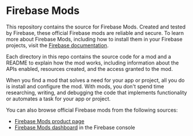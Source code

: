 # Firebase Mods

This repository contains the source for Firebase Mods. Created and tested by Firebase, these official Firebase mods are reliable and secure. To learn more about Firebase Mods, including how to install them in your Firebase projects, visit the [Firebase documentation](https://firebase.google.com/docs/mods).

Each directory in this repo contains the source code for a mod and a README to explain how the mod works, including information about the APIs enabled, resources created, and the access granted to the mod.

When you find a mod that solves a need for your app or project, all you do is install and configure the mod. With mods, you don't spend time researching, writing, and debugging the code that implements functionality or automates a task for your app or project.

You can also browse official Firebase mods from the following sources:
* [Firebase Mods product page](https://firebase.corp.google.com/products/mods)
* [Firebase Mods dashboard](https://firebase-console-ci.corp.google.com/project/_/mods/) in the Firebase console